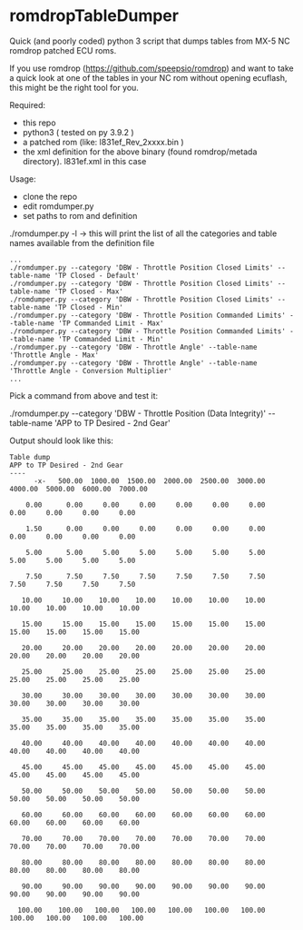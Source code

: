 # romdropTableDumper
Quick (and poorly coded) python 3 script that dumps tables from MX-5 NC romdrop patched ECU roms.

If you use romdrop (https://github.com/speepsio/romdrop) and want to take a quick look at one of the tables in your NC rom without opening ecuflash, this might be the right tool for you.

Required:
- this repo
- python3 ( tested on py 3.9.2 ) 
- a patched rom (like: l831ef_Rev_2xxxx.bin )
- the xml definition for the above binary (found romdrop/metada directory). l831ef.xml in this case

Usage:
- clone the repo
- edit romdumper.py
- set paths to rom and definition

./romdumper.py -l 
-> this will print the list of all the categories and table names available from the definition file

````
...
./romdumper.py --category 'DBW - Throttle Position Closed Limits' --table-name 'TP Closed - Default'
./romdumper.py --category 'DBW - Throttle Position Closed Limits' --table-name 'TP Closed - Max'
./romdumper.py --category 'DBW - Throttle Position Closed Limits' --table-name 'TP Closed - Min'
./romdumper.py --category 'DBW - Throttle Position Commanded Limits' --table-name 'TP Commanded Limit - Max'
./romdumper.py --category 'DBW - Throttle Position Commanded Limits' --table-name 'TP Commanded Limit - Min'
./romdumper.py --category 'DBW - Throttle Angle' --table-name 'Throttle Angle - Max'
./romdumper.py --category 'DBW - Throttle Angle' --table-name 'Throttle Angle - Conversion Multiplier'
...
````

Pick a command from above and test it:

./romdumper.py --category 'DBW - Throttle Position (Data Integrity)' --table-name 'APP to TP Desired - 2nd Gear'


Output should look like this:

````
Table dump
APP to TP Desired - 2nd Gear
----
      -x-   500.00  1000.00  1500.00  2000.00  2500.00  3000.00  4000.00  5000.00  6000.00  7000.00

    0.00      0.00     0.00     0.00     0.00     0.00     0.00     0.00     0.00     0.00     0.00

    1.50      0.00     0.00     0.00     0.00     0.00     0.00     0.00     0.00     0.00     0.00

    5.00      5.00     5.00     5.00     5.00     5.00     5.00     5.00     5.00     5.00     5.00

    7.50      7.50     7.50     7.50     7.50     7.50     7.50     7.50     7.50     7.50     7.50

   10.00     10.00    10.00    10.00    10.00    10.00    10.00    10.00    10.00    10.00    10.00

   15.00     15.00    15.00    15.00    15.00    15.00    15.00    15.00    15.00    15.00    15.00

   20.00     20.00    20.00    20.00    20.00    20.00    20.00    20.00    20.00    20.00    20.00

   25.00     25.00    25.00    25.00    25.00    25.00    25.00    25.00    25.00    25.00    25.00

   30.00     30.00    30.00    30.00    30.00    30.00    30.00    30.00    30.00    30.00    30.00

   35.00     35.00    35.00    35.00    35.00    35.00    35.00    35.00    35.00    35.00    35.00

   40.00     40.00    40.00    40.00    40.00    40.00    40.00    40.00    40.00    40.00    40.00

   45.00     45.00    45.00    45.00    45.00    45.00    45.00    45.00    45.00    45.00    45.00

   50.00     50.00    50.00    50.00    50.00    50.00    50.00    50.00    50.00    50.00    50.00

   60.00     60.00    60.00    60.00    60.00    60.00    60.00    60.00    60.00    60.00    60.00

   70.00     70.00    70.00    70.00    70.00    70.00    70.00    70.00    70.00    70.00    70.00

   80.00     80.00    80.00    80.00    80.00    80.00    80.00    80.00    80.00    80.00    80.00

   90.00     90.00    90.00    90.00    90.00    90.00    90.00    90.00    90.00    90.00    90.00

  100.00    100.00   100.00   100.00   100.00   100.00   100.00   100.00   100.00   100.00   100.00
````
